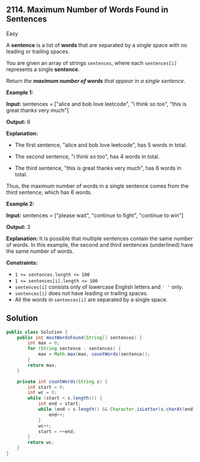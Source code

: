## 2114\. Maximum Number of Words Found in Sentences

Easy

A **sentence** is a list of **words** that are separated by a single space with no leading or trailing spaces.

You are given an array of strings `sentences`, where each `sentences[i]` represents a single **sentence**.

Return _the **maximum number of words** that appear in a single sentence_.

**Example 1:**

**Input:** sentences = ["alice and bob love leetcode", "i think so too", "this is great thanks very much"]

**Output:** 6

**Explanation:** 

- The first sentence, "alice and bob love leetcode", has 5 words in total. 

- The second sentence, "i think so too", has 4 words in total. 

- The third sentence, "this is great thanks very much", has 6 words in total. 
  
Thus, the maximum number of words in a single sentence comes from the third sentence, which has 6 words.

**Example 2:**

**Input:** sentences = ["please wait", "continue to fight", "continue to win"]

**Output:** 3

**Explanation:** It is possible that multiple sentences contain the same number of words. In this example, the second and third sentences (underlined) have the same number of words.

**Constraints:**

*   `1 <= sentences.length <= 100`
*   `1 <= sentences[i].length <= 100`
*   `sentences[i]` consists only of lowercase English letters and `' '` only.
*   `sentences[i]` does not have leading or trailing spaces.
*   All the words in `sentences[i]` are separated by a single space.

## Solution

```java
public class Solution {
    public int mostWordsFound(String[] sentences) {
        int max = 0;
        for (String sentence : sentences) {
            max = Math.max(max, countWords(sentence));
        }
        return max;
    }

    private int countWords(String s) {
        int start = 0;
        int wc = 0;
        while (start < s.length()) {
            int end = start;
            while (end < s.length() && Character.isLetter(s.charAt(end))) {
                end++;
            }
            wc++;
            start = ++end;
        }
        return wc;
    }
}
```